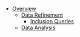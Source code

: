 * [Overview](overview.md)
    * [Data Refinement](docs/refinement.md)
        * [Inclusion Queries](docs/queries.md)
    * [Data Analysis](docs/analysis.md)